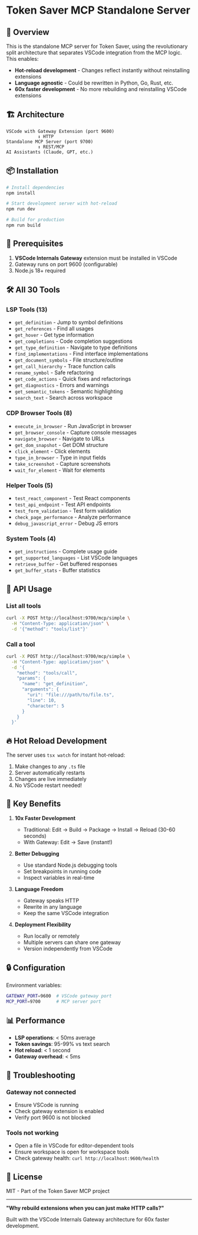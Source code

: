 # Token Saver MCP Standalone Server

## 🚀 Overview

This is the standalone MCP server for Token Saver, using the revolutionary split architecture that separates VSCode integration from the MCP logic. This enables:

- **Hot-reload development** - Changes reflect instantly without reinstalling extensions
- **Language agnostic** - Could be rewritten in Python, Go, Rust, etc.
- **60x faster development** - No more rebuilding and reinstalling VSCode extensions

## 🏗️ Architecture

```
VSCode with Gateway Extension (port 9600)
            ↕️ HTTP
Standalone MCP Server (port 9700)
            ↕️ REST/MCP
AI Assistants (Claude, GPT, etc.)
```

## 📦 Installation

```bash
# Install dependencies
npm install

# Start development server with hot-reload
npm run dev

# Build for production
npm run build
```

## 🔧 Prerequisites

1. **VSCode Internals Gateway** extension must be installed in VSCode
2. Gateway runs on port 9600 (configurable)
3. Node.js 18+ required

## 🛠️ All 30 Tools

### LSP Tools (13)
- `get_definition` - Jump to symbol definitions
- `get_references` - Find all usages
- `get_hover` - Get type information
- `get_completions` - Code completion suggestions
- `get_type_definition` - Navigate to type definitions
- `find_implementations` - Find interface implementations
- `get_document_symbols` - File structure/outline
- `get_call_hierarchy` - Trace function calls
- `rename_symbol` - Safe refactoring
- `get_code_actions` - Quick fixes and refactorings
- `get_diagnostics` - Errors and warnings
- `get_semantic_tokens` - Semantic highlighting
- `search_text` - Search across workspace

### CDP Browser Tools (8)
- `execute_in_browser` - Run JavaScript in browser
- `get_browser_console` - Capture console messages
- `navigate_browser` - Navigate to URLs
- `get_dom_snapshot` - Get DOM structure
- `click_element` - Click elements
- `type_in_browser` - Type in input fields
- `take_screenshot` - Capture screenshots
- `wait_for_element` - Wait for elements

### Helper Tools (5)
- `test_react_component` - Test React components
- `test_api_endpoint` - Test API endpoints
- `test_form_validation` - Test form validation
- `check_page_performance` - Analyze performance
- `debug_javascript_error` - Debug JS errors

### System Tools (4)
- `get_instructions` - Complete usage guide
- `get_supported_languages` - List VSCode languages
- `retrieve_buffer` - Get buffered responses
- `get_buffer_stats` - Buffer statistics

## 📡 API Usage

### List all tools
```bash
curl -X POST http://localhost:9700/mcp/simple \
  -H "Content-Type: application/json" \
  -d '{"method": "tools/list"}'
```

### Call a tool
```bash
curl -X POST http://localhost:9700/mcp/simple \
  -H "Content-Type: application/json" \
  -d '{
    "method": "tools/call",
    "params": {
      "name": "get_definition",
      "arguments": {
        "uri": "file:///path/to/file.ts",
        "line": 10,
        "character": 5
      }
    }
  }'
```

## 🔥 Hot Reload Development

The server uses `tsx watch` for instant hot-reload:

1. Make changes to any `.ts` file
2. Server automatically restarts
3. Changes are live immediately
4. No VSCode restart needed!

## 🎯 Key Benefits

1. **10x Faster Development**
   - Traditional: Edit → Build → Package → Install → Reload (30-60 seconds)
   - With Gateway: Edit → Save (instant!)

2. **Better Debugging**
   - Use standard Node.js debugging tools
   - Set breakpoints in running code
   - Inspect variables in real-time

3. **Language Freedom**
   - Gateway speaks HTTP
   - Rewrite in any language
   - Keep the same VSCode integration

4. **Deployment Flexibility**
   - Run locally or remotely
   - Multiple servers can share one gateway
   - Version independently from VSCode

## 🔒 Configuration

Environment variables:
```bash
GATEWAY_PORT=9600  # VSCode gateway port
MCP_PORT=9700      # MCP server port
```

## 📊 Performance

- **LSP operations**: < 50ms average
- **Token savings**: 95-99% vs text search
- **Hot reload**: < 1 second
- **Gateway overhead**: < 5ms

## 🐛 Troubleshooting

### Gateway not connected
- Ensure VSCode is running
- Check gateway extension is enabled
- Verify port 9600 is not blocked

### Tools not working
- Open a file in VSCode for editor-dependent tools
- Ensure workspace is open for workspace tools
- Check gateway health: `curl http://localhost:9600/health`

## 📝 License

MIT - Part of the Token Saver MCP project

---

**"Why rebuild extensions when you can just make HTTP calls?"**

Built with the VSCode Internals Gateway architecture for 60x faster development.